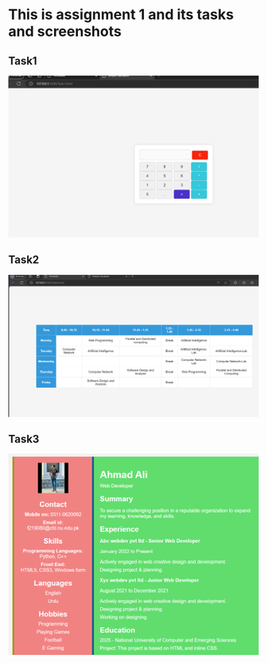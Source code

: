 # This is assignment 1 and its tasks and screenshots

## Task1
![alt text](Task1.PNG)

## Task2
![alt text](<Task 2.PNG>)

## Task3
![alt text](Taske.PNG)